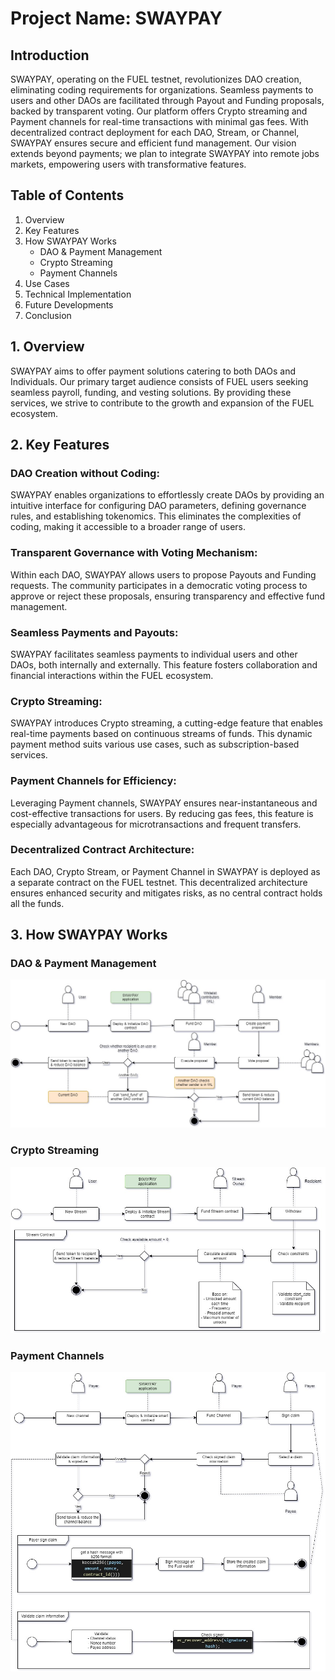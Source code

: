 # Project Name: SWAYPAY

## Introduction

SWAYPAY, operating on the FUEL testnet, revolutionizes DAO creation, eliminating coding requirements for organizations. Seamless payments to users and other DAOs are facilitated through Payout and Funding proposals, backed by transparent voting. Our platform offers Crypto streaming and Payment channels for real-time transactions with minimal gas fees. With decentralized contract deployment for each DAO, Stream, or Channel, SWAYPAY ensures secure and efficient fund management. Our vision extends beyond payments; we plan to integrate SWAYPAY into remote jobs markets, empowering users with transformative features.

## Table of Contents

1. Overview
2. Key Features
3. How SWAYPAY Works
    - DAO & Payment Management
    - Crypto Streaming
    - Payment Channels
4. Use Cases
5. Technical Implementation
6. Future Developments
7. Conclusion

## 1. Overview
SWAYPAY aims to offer payment solutions catering to both DAOs and Individuals. Our primary target audience consists of FUEL users seeking seamless payroll, funding, and vesting solutions. By providing these services, we strive to contribute to the growth and expansion of the FUEL ecosystem.

## 2. Key Features
### DAO Creation without Coding:
SWAYPAY enables organizations to effortlessly create DAOs by providing an intuitive interface for configuring DAO parameters, defining governance rules, and establishing tokenomics. This eliminates the complexities of coding, making it accessible to a broader range of users.
### Transparent Governance with Voting Mechanism:
Within each DAO, SWAYPAY allows users to propose Payouts and Funding requests. The community participates in a democratic voting process to approve or reject these proposals, ensuring transparency and effective fund management.
### Seamless Payments and Payouts:
SWAYPAY facilitates seamless payments to individual users and other DAOs, both internally and externally. This feature fosters collaboration and financial interactions within the FUEL ecosystem.
### Crypto Streaming:
SWAYPAY introduces Crypto streaming, a cutting-edge feature that enables real-time payments based on continuous streams of funds. This dynamic payment method suits various use cases, such as subscription-based services.
### Payment Channels for Efficiency:
Leveraging Payment channels, SWAYPAY ensures near-instantaneous and cost-effective transactions for users. By reducing gas fees, this feature is especially advantageous for microtransactions and frequent transfers.
### Decentralized Contract Architecture: 
Each DAO, Crypto Stream, or Payment Channel in SWAYPAY is deployed as a separate contract on the FUEL testnet. This decentralized architecture ensures enhanced security and mitigates risks, as no central contract holds all the funds.


## 3. How SWAYPAY Works
### DAO & Payment Management
![](webapp/public/docs/dao_management.jpg)

### Crypto Streaming
![](webapp/public/docs/crypto_streaming.jpg)
### Payment Channels
![](webapp/public/docs/payment_channels.jpg)